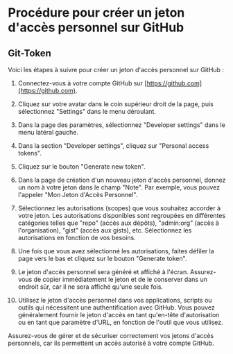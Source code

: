 # Procédure pour créer un jeton d'accès personnel sur GitHub

## Git-Token

Voici les étapes à suivre pour créer un jeton d'accès personnel sur GitHub :

1. Connectez-vous à votre compte GitHub sur [https://github.com](https://github.com).

2. Cliquez sur votre avatar dans le coin supérieur droit de la page, puis sélectionnez "Settings" dans le menu déroulant.

3. Dans la page des paramètres, sélectionnez "Developer settings" dans le menu latéral gauche.

4. Dans la section "Developer settings", cliquez sur "Personal access tokens".

5. Cliquez sur le bouton "Generate new token".

6. Dans la page de création d'un nouveau jeton d'accès personnel, donnez un nom à votre jeton dans le champ "Note". Par exemple, vous pouvez l'appeler "Mon Jeton d'Accès Personnel".

7. Sélectionnez les autorisations (scopes) que vous souhaitez accorder à votre jeton. Les autorisations disponibles sont regroupées en différentes catégories telles que "repo" (accès aux dépôts), "admin:org" (accès à l'organisation), "gist" (accès aux gists), etc. Sélectionnez les autorisations en fonction de vos besoins.

8. Une fois que vous avez sélectionné les autorisations, faites défiler la page vers le bas et cliquez sur le bouton "Generate token".

9. Le jeton d'accès personnel sera généré et affiché à l'écran. Assurez-vous de copier immédiatement le jeton et de le conserver dans un endroit sûr, car il ne sera affiché qu'une seule fois.

10. Utilisez le jeton d'accès personnel dans vos applications, scripts ou outils qui nécessitent une authentification avec GitHub. Vous pouvez généralement fournir le jeton d'accès en tant qu'en-tête d'autorisation ou en tant que paramètre d'URL, en fonction de l'outil que vous utilisez.

Assurez-vous de gérer et de sécuriser correctement vos jetons d'accès personnels, car ils permettent un accès autorisé à votre compte GitHub.



